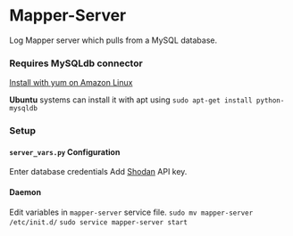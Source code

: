 # Mapper-Server
Log Mapper server which pulls from a MySQL database.

### Requires MySQLdb connector
[Install with yum on Amazon Linux](https://lazyprogrammer.me/installing-the-python-mysql-mysqldb-connector/)

**Ubuntu** systems can install it with apt using `sudo apt-get install python-mysqldb`


### Setup

#### `server_vars.py` Configuration
Enter database credentials
Add [Shodan](https://shodan.io) API key.

#### Daemon
Edit variables in `mapper-server` service file.
`sudo mv mapper-server /etc/init.d/`
`sudo service mapper-server start`